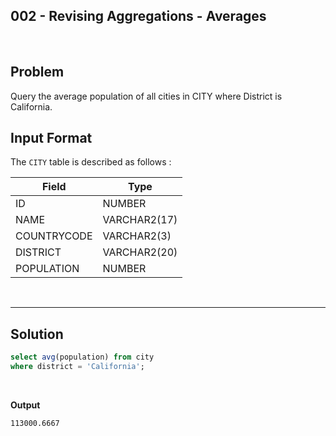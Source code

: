 ## 002 - Revising Aggregations - Averages
<br>

## Problem
Query the average population of all cities in CITY where District is California.


## Input Format

The `CITY` table is described as follows :


|  Field | Type |
|---|---|
| ID  | NUMBER |
| NAME | VARCHAR2(17)   |
| COUNTRYCODE  | VARCHAR2(3)  |
| DISTRICT |  VARCHAR2(20) |
| POPULATION | NUMBER |


<br>

---

## Solution


```SQL
select avg(population) from city
where district = 'California';

```

<br>

**Output**

```
113000.6667
```